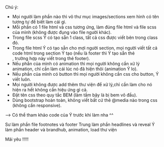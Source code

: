 Chú ý: 
+ Mọi người làm phần nào thì vô thư mục images/sections xem hình có tên tương tự để biết làm cái gì.
+ Mỗi phần có 1 file html và css tương ứng, làm đúng file html và file scss của mình (không được đụng vào file người khác).
+ Trong file scss Ý có tạo sẵn 1 class, tất cả css được viết bên trong class đó.
+ Trong file html Ý có tạo sẵn cho mợi người section, mọi người viết tất cả code html trong section Ý tạo (nếu là footer thì Ý tạo sẵn thẻ <footer></footer>, trường hợp này viết trong thẻ footer).
+ Nếu phần của mình có animation thì mọi người không cần xử lý animation, chỉ cần làm cái lúc nó đã hiện thôi (animation Ý lo).
+ Nếu phần của mình có button thì mọi người không cần css cho button, Ý viết luôn.
+ Mọi người không được add thêm thư viện để xử lý,chỉ cần làm cho nó hiện ra hết không cần hiệu ứng gì cả.
+ Đặt tên css theo quy tắc BEM (làm tầm bậy là bị bem vô đầu).
+ Dùng bootstrap hoàn toàn, không viết bất cứ thẻ @media nào trong css (không cần responsive).

--> Có thể tham khảo code của Ý trước khi làm nha ^^

Sư làm phần file footnotes và footer
Trung làm phần headlines và reveal
Ý làm phần header và brandhub, animation, load thư viện

Mãi yêu !!!!!